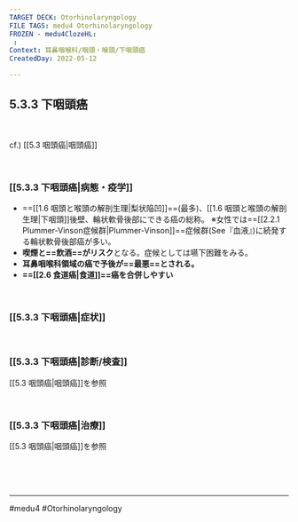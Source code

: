 ```yaml
---
TARGET DECK: Otorhinolaryngology
FILE TAGS: medu4 Otorhinolaryngology
FROZEN - medu4ClozeHL:
 : 
Context: 耳鼻咽喉科/咽頭・喉頭/下咽頭癌
CreatedDay: 2022-05-12

---
```


## 5.3.3 下咽頭癌

<br>

cf.) [[5.3 咽頭癌|咽頭癌]]

<br>

### [[5.3.3 下咽頭癌|病態・疫学]]
* ==[[1.6 咽頭と喉頭の解剖生理|梨状陥凹]]==(最多)、[[1.6 咽頭と喉頭の解剖生理|下咽頭]]後壁、輪状軟骨後部にできる癌の総称。
※女性では==[[2.2.1 Plummer-Vinson症候群|Plummer-Vinson]]==症候群(See『血液』)に続発する輪状軟骨後部癌が多い。
* **喫煙と==飲酒==がリスク**となる。症候としては嚥下困難をみる。
* **耳鼻咽喉科領域の癌で予後が==最悪==とされる。**
* **==[[2.6 食道癌|食道]]==癌を合併しやすい**
<!--ID: 1652348390756-->


<br>

### [[5.3.3 下咽頭癌|症状]]


<br>

### [[5.3.3 下咽頭癌|診断/検査]]
 [[5.3 咽頭癌|咽頭癌]]を参照

<br>

### [[5.3.3 下咽頭癌|治療]]
 [[5.3 咽頭癌|咽頭癌]]を参照

<br><br><br>

---
#medu4 #Otorhinolaryngology